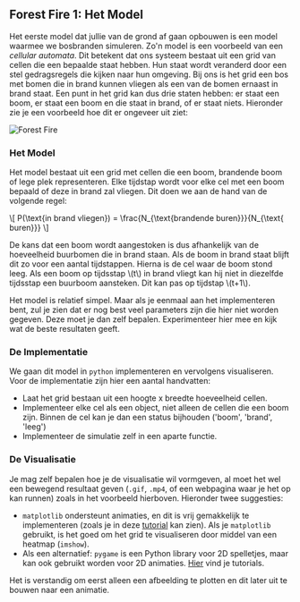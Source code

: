## Forest Fire 1: Het Model

Het eerste model dat jullie van de grond af gaan opbouwen is een model waarmee we bosbranden simuleren. Zo'n model is een voorbeeld van een *cellular automata*. Dit betekent dat ons systeem bestaat uit een grid van cellen die een bepaalde staat hebben. Hun staat wordt veranderd door een stel gedragsregels die kijken naar hun omgeving. Bij ons is het grid een bos met bomen die in brand kunnen vliegen als een van de bomen ernaast in brand staat. Een punt in het grid kan dus drie staten hebben: er staat een boom, er staat een boom en die staat in brand, of er staat niets. Hieronder zie je een voorbeeld hoe dit er ongeveer uit ziet:

<!-- <p align="center">
<img src=forest_fire.gif width="300" height="300" />
</p> -->

![Forest Fire](forest_fire.gif)


### Het Model

Het model bestaat uit een grid met cellen die een boom, brandende boom of lege plek representeren. Elke tijdstap wordt voor elke cel met een boom bepaald of deze in brand zal vliegen. Dit doen we aan de hand van de volgende regel:

\\[ P(\text{in brand vliegen}) = \frac{N_{\text{brandende buren}}}{N_{\text{ buren}}} \\]

De kans dat een boom wordt aangestoken is dus afhankelijk van de hoeveelheid buurbomen die in brand staan. Als de boom in brand staat blijft dit zo voor een aantal tijdstappen. Hierna is de cel waar de boom stond leeg. Als een boom op tijdsstap \\(t\\) in brand vliegt kan hij niet in diezelfde tijdsstap een buurboom aansteken. Dit kan pas op tijdstap \\(t+1\\).

Het model is relatief simpel. Maar als je eenmaal aan het implementeren bent, zul je zien dat er nog best veel parameters zijn die hier niet worden gegeven. Deze moet je dan zelf bepalen. Experimenteer hier mee en kijk wat de beste resultaten geeft. 


### De Implementatie


We gaan dit model in `python` implementeren en vervolgens visualiseren. Voor de implementatie zijn hier een aantal handvatten:

- Laat het grid bestaan uit een hoogte x breedte hoeveelheid cellen. 
- Implementeer elke cel als een object, niet alleen de cellen die een boom zijn. Binnen de cel kan je dan een status bijhouden ('boom', 'brand', 'leeg')
- Implementeer de simulatie zelf in een aparte functie.

### De Visualisatie

Je mag zelf bepalen hoe je de visualisatie wil vormgeven, al moet het wel een bewegend resultaat geven (`.gif`, `.mp4`, of een webpagina waar je het op kan runnen) zoals in het voorbeeld hierboven. Hieronder twee suggesties:

- `matplotlib` ondersteunt animaties, en dit is vrij gemakkelijk te implementeren (zoals je in deze [tutorial](https://matplotlib.org/stable/gallery/animation/dynamic_image.html) kan zien). Als je `matplotlib` gebruikt, is het goed om het grid te visualiseren door middel van een heatmap (`imshow`).
- Als een alternatief: `pygame` is een Python library voor 2D spelletjes, maar kan ook gebruikt worden voor 2D animaties. [Hier](https://www.pygame.org/wiki/tutorials) vind je tutorials.

Het is verstandig om eerst alleen een afbeelding te plotten en dit later uit te bouwen naar een animatie.
